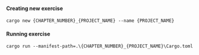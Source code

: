 #### Creating new exercise
```
cargo new {CHAPTER_NUMBER}_{PROJECT_NAME} --name {PROJECT_NAME}
```

#### Running exercise
```
cargo run --manifest-path=.\{CHAPTER_NUMBER}_{PROJECT_NAME}\Cargo.toml
```
